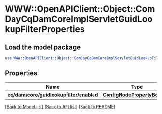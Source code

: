 # WWW::OpenAPIClient::Object::ComDayCqDamCoreImplServletGuidLookupFilterProperties

## Load the model package
```perl
use WWW::OpenAPIClient::Object::ComDayCqDamCoreImplServletGuidLookupFilterProperties;
```

## Properties
Name | Type | Description | Notes
------------ | ------------- | ------------- | -------------
**cq/dam/core/guidlookupfilter/enabled** | [**ConfigNodePropertyBoolean**](ConfigNodePropertyBoolean.md) |  | [optional] 

[[Back to Model list]](../README.md#documentation-for-models) [[Back to API list]](../README.md#documentation-for-api-endpoints) [[Back to README]](../README.md)


